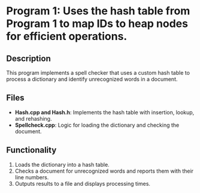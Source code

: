 # Program 1: Uses the hash table from Program 1 to map IDs to heap nodes for efficient operations.

## Description

This program implements a spell checker that uses a custom hash table to process a dictionary and identify unrecognized words in a document.

## Files

- **Hash.cpp and Hash.h**: Implements the hash table with insertion, lookup, and rehashing.
- **Spellcheck.cpp**: Logic for loading the dictionary and checking the document.

## Functionality

1. Loads the dictionary into a hash table.
2. Checks a document for unrecognized words and reports them with their line numbers.
3. Outputs results to a file and displays processing times.
